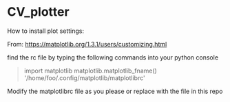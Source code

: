 ﻿# CV_plotter

How to install plot settings:

From:
https://matplotlib.org/1.3.1/users/customizing.html

find the rc file by typing the following commands into your python console

> import matplotlib 
> matplotlib.matplotlib_fname()
'/home/foo/.config/matplotlib/matplotlibrc'

Modify the matplotlibrc file as you please or replace with the file in this repo
